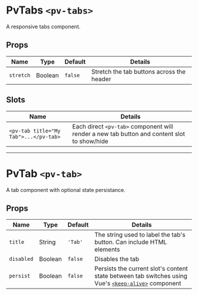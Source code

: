 # PvTabs `<pv-tabs>`
A responsive tabs component.

## Props
|Name|Type|Default|Details|
|---|---|---|---|
|`stretch`|Boolean|`false`|Stretch the tab buttons across the header|

## Slots
|Name|Details|
|---|---|
|`<pv-tab title="My Tab">...</pv-tab>`|Each direct `<pv-tab>` component will render a new tab button and content slot to show/hide|

---

# PvTab `<pv-tab>`
A tab component with optional state persistance.

## Props
|Name|Type|Default|Details|
|---|---|---|---|
|`title`|String|`'Tab'`|The string used to label the tab's button. Can include HTML elements|
|`disabled`|Boolean|`false`|Disables the tab|
|`persist`|Boolean|`false`|Persists the current slot's content state between tab switches using Vue's [`<keep-alive>`](https://vuejs.org/guide/built-ins/keep-alive) component|
